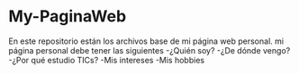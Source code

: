# My-PaginaWeb

En este repositorio están los archivos base de mi página web personal. mi página personal debe tener las siguientes
-¿Quién soy?
-¿De dónde vengo?
-¿Por qué estudio TICs?
-Mis intereses
-Mis hobbies
